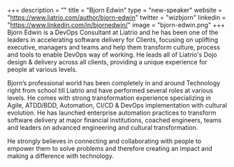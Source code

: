 +++
description = ""
title = "Bjorn Edwin"
type = "new-speaker"
website = "https://www.liatrio.com/author/bjorn-edwin"
twitter = "wizbjorn"
linkedin = "https://www.linkedin.com/in/bjornedwin/"
image = "bjorn-edwin.png"
+++
Bjorn Edwin is a DevOps Consultant at Liatrio and he has been one of the leaders in accelerating software delivery for Clients, focusing on uplifting executive, managers and teams and help them transform culture, process and tools to enable DevOps way of working. He leads all of Liatrio's Dojo design & delivery across all clients, providing a unique experience for people at various levels.

Bjorn’s professional world has been completely in and around Technology right from school till Liatrio and have performed several roles at various levels. He comes with strong transformation experience specializing in Agile, ATDD/BDD, Automation, CI/CD & DevOps implementation with cultural evolution. He has launched enterprise automation practices to transform software delivery at major financial institutions, coached engineers, teams and leaders on advanced engineering and cultural transformation.

He strongly believes in connecting and collaborating with people to empower them to solve problems and therefore creating an impact and making a difference with technology.